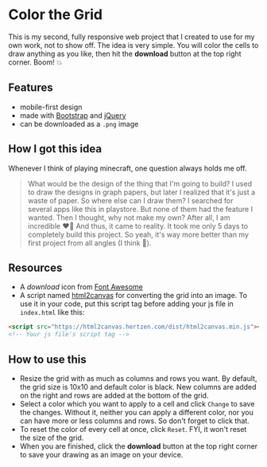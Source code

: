 # Color the Grid

This is my second, fully responsive web project that I created to use for my own work, not to show off. The idea is very simple. You will color the cells to draw anything as you like, then hit the **download** button at the top right corner. Boom! :boom:

## Features

- mobile-first design
- made with [Bootstrap](https://getbootstrap.com/docs/5.1/getting-started/introduction/) and [jQuery](https://code.jquery.com/)
- can be downloaded as a `.png` image

## How I got this idea

Whenever I think of playing minecraft, one question always holds me off.
> What would be the design of the thing that I'm going to build?
I used to draw the designs in graph papers, but later I realized that it's just a waste of paper. So where else can I draw them? I searched for several apps like this in playstore. But none of them had the feature I wanted. Then I thought, why not make my own? After all, I am incredible :heart_on_fire:
And thus, it came to reality. It took me only 5 days to completely build this project. So yeah, it's way more better than my first project from all angles (I think :thinking:).

## Resources

- A *download* icon from [Font Awesome](https://fontawesome.com/)
- A script named [html2canvas](https://html2canvas.hertzen.com/) for converting the grid into an image.
To use it in your code, put this script tag before adding your js file in `index.html` like this:
```html
<script src="https://html2canvas.hertzen.com/dist/html2canvas.min.js"></script>
<!-- Your js file's script tag -->
```

## How to use this

- Resize the grid with as much as columns and rows you want. By default, the grid size is 10x10 and default color is black. New columns are added on the right and rows are added at the bottom of the grid.
- Select a color which you want to apply to a cell and click `Change` to save the changes. Without it, neither you can apply a different color, nor you can have more or less columns and rows. So don't forget to click that.
- To reset the color of every cell at once, click `Reset`. FYI, it won't reset the size of the grid.
- When you are finished, click the **download** button at the top right corner to save your drawing as an image on your device.